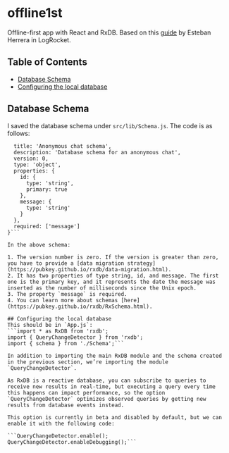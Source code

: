 # offline1st
Offline-first app with React and RxDB. Based on this [guide](https://blog.logrocket.com/building-an-offline-first-app-with-react-and-rxdb-e97a1fa64356) by Esteban Herrera in LogRocket.

## Table of Contents

- [Database Schema](#database-schema)
- [Configuring the local database](#database-configure)

## Database Schema
I saved the database schema under `src/lib/Schema.js`. The code is as follows:

```export const schema = {
  title: 'Anonymous chat schema',
  description: 'Database schema for an anonymous chat',
  version: 0,
  type: 'object',
  properties: {
    id: {
      type: 'string',
      primary: true
    },
    message: {
      type: 'string'
    }
  },
  required: ['message']
}```

In the above schema:

1. The version number is zero. If the version is greater than zero, you have to provide a [data migration strategy](https://pubkey.github.io/rxdb/data-migration.html).
2. It has two properties of type string, id, and message. The first one is the primary key, and it represents the date the message was inserted as the number of milliseconds since the Unix epoch.
3. The property `message` is required.
4. You can learn more about schemas [here](https://pubkey.github.io/rxdb/RxSchema.html).

## Configuring the local database
This should be in `App.js`:
```import * as RxDB from 'rxdb';
import { QueryChangeDetector } from 'rxdb';
import { schema } from './Schema';```

In addition to importing the main RxDB module and the schema created in the previous section, we’re importing the module `QueryChangeDetector`.

As RxDB is a reactive database, you can subscribe to queries to receive new results in real-time, but executing a query every time this happens can impact performance, so the option `QueryChangeDetector` optimizes observed queries by getting new results from database events instead.

This option is currently in beta and disabled by default, but we can enable it with the following code:

```QueryChangeDetector.enable();
QueryChangeDetector.enableDebugging();```